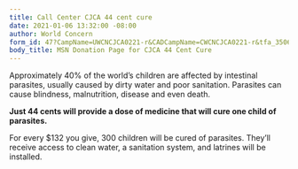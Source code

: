 ```yaml
---
title: Call Center CJCA 44 cent cure
date: 2021-01-06 13:32:00 -08:00
author: World Concern
form_id: 47?CampName=UWCNCJCA0221-r&CADCampName=CWCNCJCA0221-r&tfa_3506=Canada&tfa_1244=44cent
body_title: MSN Donation Page for CJCA 44 Cent Cure
---
```


Approximately 40% of the world’s children are affected by intestinal parasites, usually caused by dirty water and poor sanitation. Parasites can cause blindness, malnutrition, disease and even death.

**Just 44 cents will provide a dose of medicine that will cure one child of parasites.** 

For every $132 you give, 300 children will be cured of parasites. They’ll receive access to clean water, a sanitation system, and latrines will be installed.
